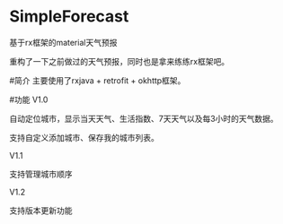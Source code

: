# SimpleForecast
基于rx框架的material天气预报

重构了一下之前做过的天气预报，同时也是拿来练练rx框架吧。

#简介
  主要使用了rxjava + retrofit + okhttp框架。
  
#功能
V1.0

自动定位城市，显示当天天气、生活指数、7天天气以及每3小时的天气数据。

支持自定义添加城市、保存我的城市列表。

V1.1

支持管理城市顺序

V1.2

支持版本更新功能